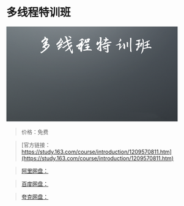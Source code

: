 # 多线程特训班

![img](../../../assets/study163/free/b1921f0b202c49efa8033b20649a2c8a.png)

> 价格：免费

> [官方链接：https://study.163.com/course/introduction/1209570811.htm](https://study.163.com/course/introduction/1209570811.htm)

> [阿里网盘：]()

> [百度网盘：]()

> [夸克网盘：]()
